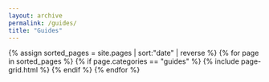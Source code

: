 ```yaml
---
layout: archive
permalink: /guides/
title: "Guides"
---
```


<div class="tiles">
	{% assign sorted_pages = site.pages | sort:"date" | reverse %}
	{% for page in sorted_pages %}
		{% if page.categories == "guides" %}
			{% include page-grid.html %}
		{% endif %} 
	{% endfor %}
</div>